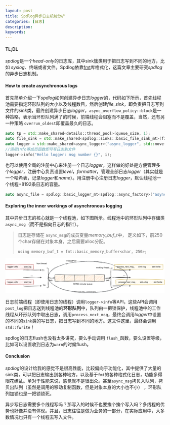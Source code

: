 ```yaml
---
layout: post
title: Spdlog异步日志机制分析
categories: [日志]
description: 
keywords: 
---
```


#### TL;DL

*spdlog*是一个*head-only*的日志库，其中sink簇类用于把日志写到不同的地方，比如 *syslog*、终端或者文件。Spdlog依靠[fmt](https://github.com/fmtlib/fmt)库格式化，这篇文章主要研究*spdlog*的异步日志机制。

#### How to create asynchronous logs

首先简单介绍一下*spdlog*如何创建异步日志*logger*的，代码如下所示，首先线程池需要指定环形队列的大小以及线程数目，然后创建*file_sink*，即负责把日志写到文件的*sink*类，最终创建异步日志*logger*，`async_overflow_policy::block`是一种策略，表示当环形队列满了的时候，前端线程会阻塞而不是覆盖，当然，还有另一种策略 `overrun_oldest`即覆盖最久的日志。

```c++
auto tp = std::make_shared<details::thread_pool>(queue_size, 1);
auto file_sink = std::make_shared<spdlog::sinks::basic_file_sink_mt>(filename, true);
auto logger = std::make_shared<async_logger>("async_logger", std::move(file_sink), std::move(tp), async_overflow_policy::block);
//调用info等成员函数即可写日志到文件
logger->info("Hello logger: msg number {}", i);
```

也可以使用全局的注册中心来注册一个日志*logger*，这样做的好处是方便管理多个*logger*，注册中心负责设置*level*，*formatter*，管理全部日志*logger*（其实就是一个哈希表，记录*logger*和*name*）。用注册中心注册日志*logger*，默认线程池一个线程+8192条日志的容量。

```c++
auto async_file = spdlog::basic_logger_mt<spdlog::async_factory>("async_file_logger", "logs/async_log.txt");
```

#### Exploring the inner workings of asynchronous logging

其中异步日志的核心就是一个线程池，如下图所示。线程池中的环形队列中存储类 `async_msg`（而不是指向日志的指针）。

> 日志是存储在 `async_msg`的成员变量*memory_buf_t*中， 定义如下，前250个char存储在对象本身，之后需要alloc分配。
>
> ```
> using memory_buf_t = fmt::basic_memory_buffer<char, 250>; 
> ```

![spdlog.drawio](\images\log\spdlog.drawio.svg)



日志前端线程（即使用日志的线程）调用`logger->info`等API，这些API会调用`post_log`把日志送到线程池的**环形队列**中，队列由一把锁保护，线程池中的工作线程从环形队列中取出日志，调用`process_next_msg`，最终会调用*logger*中设置的不同的`sink`类的写日志，把日志写到不同的地方。这文件这里，最终会调用 `std::fwrite`！

spdlog的日志flush也没有太多讲究，要么手动调用 `flush_`函数，要么设置等级，比如可以设置收到日志为`warn`的时候flush。

#### Conclusion

*spdlog*的设计给我的感觉不是很高性能，比较偏向于功能化，其中提供了大量的sink类，可以把日志输出到各种地方，以及基于`fmt`的各种格式化日志，功能多得眼花缭乱。单对于性能来说，感觉就不是很出众。甚至`async_msg`拷贝入队列，拷贝出队列（虽然是调用的移动复制函数，但是对象本身的大小也不小） ，环形队列加锁也是一把锁锁死。

异步写日志需要多个线程写吗？那写入的时候不也要挨个挨个写入吗？多线程的优势也好像并没有体现。并且，日志往往是做为业务的一部分，在实际应用中，大多数情况也只有一个线程去写入文件。
